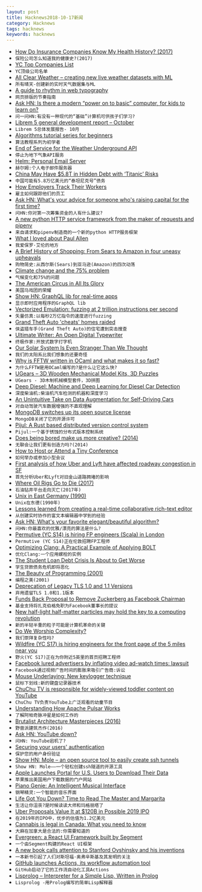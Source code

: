 ```yaml
---
layout: post
title: Hacknews2018-10-17新闻
category: Hacknews
tags: hacknews
keywords: hacknews
---
```




- [How Do Insurance Companies Know My Health History? (2017)](http://houseoflawandorder.com/insurance-companies-health-history/)
- `保险公司怎么知道我的健康史?(2017)`
- [YC Top Companies List](https://blog.ycombinator.com/yc-top-companies-list-2018/)
- `YC顶级公司名单`
- [All Clear Weather – creating new live weather datasets with ML](https://www.allclearweather.com/)
- `所有晴天-创建新的实时天气数据集与ML`
- [A guide to rhythm in web typography](https://betterwebtype.com/rhythm-in-web-typography)
- `网页排版的节奏指南`
- [Ask HN: Is there a modern “power on to basic” computer, for kids to learn on?](item?id=18228740)
- `问一问HN:有没有一种现代的“基础”计算机可供孩子们学习?`
- [Librem 5 general development report – October](https://puri.sm/posts/librem5-progress-report-21/)
- `Librem 5总体发展报告- 10月`
- [Algorithms tutorial series for beginners](https://adrianmejia.com/blog/2018/04/04/how-you-can-change-the-world-learning-data-structures-algorithms-free-online-course-tutorial/#.W8dYeheQiu0.hackernews)
- `算法教程系列为初学者`
- [End of Service for the Weather Underground API](https://apicommunity.wunderground.com/weatherapi/topics/end-of-service-for-the-weather-underground-api)
- `停止为地下气象API服务`
- [Helm: Personal Email Server](https://thehelm.com)
- `赫尔姆:个人电子邮件服务器`
- [China May Have $5.8T in Hidden Debt with ‘Titanic’ Risks](https://www.bloomberg.com/news/articles/2018-10-16/china-may-have-5-8-trillion-in-hidden-debt-with-titanic-risks)
- `中国可能有5.8万亿美元的“泰坦尼克号”债务`
- [How Employers Track Their Workers](https://www.theatlantic.com/business/archive/2018/10/employee-surveillance/568159/?single_page=true)
- `雇主如何跟踪他们的员工`
- [Ask HN: What&#39;s your advice for someone who&#39;s raising capital for the first time?](item?id=18236188)
- `问HN:你对第一次筹集资金的人有什么建议?`
- [A new python HTTP service framework from the maker of requests and pipenv](http://python-responder.org)
- `来自请求和pipenv制造商的一个新的python HTTP服务框架`
- [What I loved about Paul Allen](https://www.gatesnotes.com/About-Bill-Gates/Remembering-Paul-Allen?WT.mc_id=10_16_2018_10_PaulAllen_BG-TW_&amp;WT.tsrc=BGTW&amp;linkId=58288095)
- `我爱保罗·艾伦的地方`
- [A Brief History of Shopping: From Sears to Amazon in four uneasy upheavals](https://www.city-journal.org/brief-history-shopping-16232.html)
- `购物简史:从西尔斯(Sears)到亚马逊(Amazon)的四次动荡`
- [Climate change and the 75% problem](https://www.gatesnotes.com/Energy/My-plan-for-fighting-climate-change)
- `气候变化和75%的问题`
- [The American Circus in All Its Glory](https://www.neh.gov/article/american-circus-all-its-glory)
- `美国马戏团的荣耀`
- [Show HN: GraphQL lib for real-time apps](https://github.com/tjmehta/primus-graphql)
- `显示即时应用程序的GraphQL lib`
- [Vectorized Emulation: fuzzing at 2 trillion instructions per second](https://gamozolabs.github.io/fuzzing/2018/10/14/vectorized_emulation.html)
- `矢量仿真:以每秒2万亿指令的速度进行fuzzing`
- [Grand Theft Auto &#39;cheats&#39; homes raided](https://www.bbc.co.uk/news/technology-45891126)
- `侠盗猎车手(Grand Theft Auto)的住宅遭到突击搜查`
- [Ultimate Writer: An Open Digital Typewriter](https://alternativebit.fr/posts/ultimate-writer/)
- `终极作家:开放式数字打字机`
- [Our Solar System Is Even Stranger Than We Thought](https://blogs.scientificamerican.com/observations/our-solar-system-is-even-stranger-than-we-thought/)
- `我们的太阳系比我们想象的还要奇怪`
- [Why is FFTW written in OCaml and what makes it so fast?](https://www.quora.com/Why-is-FFTW-written-in-OCaml-and-what-makes-it-so-fast?share=1)
- `为什么FFTW是用OCaml编写的?是什么让它这么快?`
- [UGears – 3D Wooden Mechanical Model Kits, 3D Puzzles](https://ugears.us/)
- `UGears - 3D木制机械模型套件，3D拼图`
- [Deep Diesel: Machine and Deep Learning for Diesel Car Detection](https://blog.codecentric.de/en/2018/10/deep-learning-detection-of-diesel-cars/)
- `深度柴油机:柴油机汽车检测的机器和深度学习`
- [An Unintuitive Take on Data Augmentation for Self-Driving Cars](https://towardsdatascience.com/when-conventional-wisdom-fails-revisiting-data-augmentation-for-self-driving-cars-4831998c5509)
- `对自动驾驶汽车数据增强的不直观理解`
- [MongoDB switches up its open source license](https://techcrunch.com/2018/10/16/mongodb-switches-up-its-open-source-license/)
- `MongoDB关闭了它的开源许可`
- [Pijul: A Rust based distributed version control system](https://pijul.org/posts/2018-04-21-pijul-0.10/)
- `Pijul:一个基于锈蚀的分布式版本控制系统`
- [Does being bored make us more creative? (2014)](https://fermatslibrary.com/s/does-being-bored-make-us-more-creative)
- `无聊会让我们更有创造力吗?(2014)`
- [How to Host or Attend a Tiny Conference](https://briancasel.com/tiny-conferences/)
- `如何举办或参加小型会议`
- [First analysis of how Uber and Lyft have affected roadway congestion in SF](https://www.sfcta.org/emerging-mobility/tncs-and-congestion)
- `首先分析Uber和Lyft对旧金山道路拥堵的影响`
- [Where Oil Rigs Go to Die (2017)](https://www.theguardian.com/business/2017/may/02/where-oil-rigs-go-to-die)
- `石油钻井平台走向灭亡(2017年)`
- [Unix in East Germany (1990)](https://groups.google.com/forum/m/#!topic/comp.unix.wizards/QX_dxElrVNs)
- `Unix在东德(1990年)`
- [Lessons learned from creating a real-time collaborative rich-text editor](https://ckeditor.com/blog/Lessons-learned-from-creating-a-rich-text-editor-with-real-time-collaboration/)
- `从创建实时协作的富文本编辑器中学到的经验`
- [Ask HN: What&#39;s your favorite elegant/beautiful algorithm?](item?id=18236396)
- `问HN:你最喜欢的优雅/漂亮的算法是什么?`
- [Permutive (YC S14) is hiring FP engineers (Scala) in London](item?id=18238626)
- `Permutive (YC S14)正在伦敦招聘FP工程师`
- [Optimizing Clang: A Practical Example of Applying BOLT](https://github.com/facebookincubator/BOLT/blob/master/docs/OptimizingClang.md#optimizing-clang--a-practical-example-of-applying-bolt)
- `优化Clang:一个应用螺栓的实例`
- [The Student Loan Debt Crisis Is About to Get Worse](https://www.bloomberg.com/news/articles/2018-10-17/the-student-loan-debt-crisis-is-about-to-get-worse?srnd=premium)
- `学生贷款债务危机即将恶化`
- [The Beauty of Programming (2001)](https://www.brynmawr.edu/cs/resources/beauty-of-programming)
- `编程之美(2001)`
- [Deprecation of Legacy TLS 1.0 and 1.1 Versions](https://webkit.org/blog/8462/deprecation-of-legacy-tls-1-0-and-1-1-versions/)
- `弃用遗留TLS 1.0和1.1版本`
- [Funds Back Proposal to Remove Zuckerberg as Facebook Chairman](https://www.wsj.com/articles/funds-back-proposal-to-remove-zuckerberg-as-facebook-chairman-1539789440)
- `基金支持将扎克伯格免职为Facebook董事长的提议`
- [New half-light half-matter particles may hold the key to a computing revolution](https://www.exeter.ac.uk/news/featurednews/title_686973_en.html)
- `新的半轻半重的粒子可能是计算机革命的关键`
- [Do We Worship Complexity?](https://www.innoq.com/de/blog/do-we-worship-complexity/)
- `我们崇拜复杂性吗?`
- [Wildfire (YC S17) is hiring engineers for the front page of the 5 miles near you](item?id=18235628)
- `野火(YC S17)正在为你附近5英里的首页招聘工程师`
- [Facebook lured advertisers by inflating video ad-watch times: lawsuit](https://www.mercurynews.com/2018/10/16/facebook-lured-advertisers-by-inflating-ad-watch-times-up-to-900-percent-lawsuit/)
- `Facebook通过视频广告时间的膨胀来吸引广告商:诉讼`
- [Mouse Underlaying: New keylogger technique](http://eudl.eu/doi/10.4108/eai.15-10-2018.155740)
- `鼠标下划线:新的键盘记录器技术`
- [ChuChu TV is responsible for widely-viewed toddler content on YouTube](https://www.theatlantic.com/magazine/archive/2018/11/raised-by-youtube/570838/)
- `ChuChu TV负责YouTube上广泛观看的幼童节目`
- [Understanding How Apache Pulsar Works](https://jack-vanlightly.com/blog/2018/10/2/understanding-how-apache-pulsar-works)
- `了解阿帕奇脉冲星是如何工作的`
- [Brutalist Architecture Masterpieces (2016)](https://www.architecturaldigest.com/story/brutalist-architecture-masterpieces)
- `野兽派建筑杰作(2016)`
- [Ask HN: YouTube down?](item?id=18234750)
- `问HN: YouTube宕机了?`
- [Securing your users&#39; authentication](https://www.stavros.io/posts/securing-user-authentication/)
- `保护您的用户身份验证`
- [Show HN: Mole – an open source tool to easily create ssh tunnels](https://davrodpin.github.io/mole/)
- `Show HN: Mole——一个轻松创建ssh隧道的开源工具`
- [Apple Launches Portal for U.S. Users to Download Their Data](https://www.bloomberg.com/news/articles/2018-10-17/apple-launches-portal-for-u-s-users-to-download-their-data)
- `苹果推出美国用户下载数据的门户网站`
- [Piano Genie: An Intelligent Musical Interface](https://magenta.tensorflow.org/pianogenie)
- `钢琴精灵:一个智能的音乐界面`
- [Life Got You Down? Time to Read The Master and Margarita](https://lithub.com/life-got-you-down-time-to-read-the-master-and-margarita/)
- `生活让你沮丧?是时候读读大师和玛格丽塔了`
- [Uber Proposals Value It at $120B in Possible 2019 IPO](https://www.wsj.com/articles/uber-proposals-value-company-at-120-billion-in-a-possible-ipo-1539690343)
- `在2019年的IPO中，优步的估值为1.2亿美元`
- [Cannabis is legal in Canada: What you need to know](https://www.cbc.ca/news/canada/marijuana-faq-legalization-need-to-know-1.4862207)
- `大麻在加拿大是合法的:你需要知道的`
- [Evergreen: a React UI Framework built by Segment](https://evergreen.segment.com)
- `一个由Segment构建的React UI框架`
- [A new book calls attention to Stanford Ovshinsky and his inventions](https://www.smithsonianmag.com/innovation/stanford-ovshinsky-might-be-the-most-prolific-inventor-youve-never-heard-of-180970276/?no-ist)
- `一本新书引起了人们对斯坦福·奥弗辛斯基及其发明的关注`
- [GitHub launches Actions, its workflow automation tool](https://techcrunch.com/2018/10/16/github-launches-actions-its-workflow-automation-tool/)
- `GitHub启动了它的工作流自动化工具Actions`
- [Lisprolog – Interpreter for a Simple Lisp, Written in Prolog](https://www.metalevel.at/lisprolog/)
- `Lisprolog -用Prolog编写的简单Lisp解释器`

